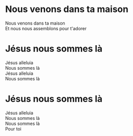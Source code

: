 # Nous venons dans ta maison  

Nous venons dans ta maison  
Et nous nous assemblons pour t'adorer  

# Jésus nous sommes là  

Jésus alleluia  
Nous sommes là  
Jésus alleluia  
Nous sommes là  

# Jésus nous sommes là  

Jésus alleluia  
Nous sommes là  
Nous sommes là  
Pour toi  
